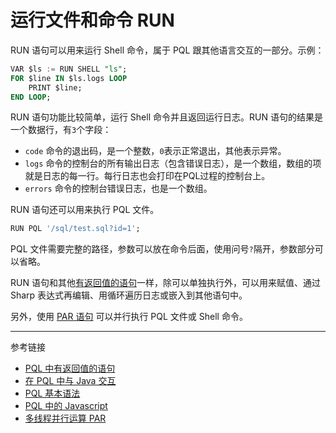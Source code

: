 # 运行文件和命令 RUN

RUN 语句可以用来运行 Shell 命令，属于 PQL 跟其他语言交互的一部分。示例：

```sql
VAR $ls := RUN SHELL "ls";
FOR $line IN $ls.logs LOOP
    PRINT $line;
END LOOP;
```

RUN 语句功能比较简单，运行 Shell 命令并且返回运行日志。RUN 语句的结果是一个数据行，有`3`个字段：

* `code` 命令的退出码，是一个整数，`0`表示正常退出，其他表示异常。
* `logs` 命令的控制台的所有输出日志（包含错误日志），是一个数组，数组的项就是日志的每一行。每行日志也会打印在PQL过程的控制台上。
* `errors` 命令的控制台错误日志，也是一个数组。

RUN 语句还可以用来执行 PQL 文件。

```sql
RUN PQL '/sql/test.sql?id=1';
```

PQL 文件需要完整的路径，参数可以放在命令后面，使用问号`?`隔开，参数部分可以省略。

RUN 语句和其他[有返回值的语句](/pql/evaluate.md)一样，除可以单独执行外，可以用来赋值、通过 Sharp 表达式再编辑、用循环遍历日志或嵌入到其他语句中。

另外，使用 [PAR 语句](/pql/par.md) 可以并行执行 PQL 文件或 Shell 命令。

---
参考链接

* [PQL 中有返回值的语句](/pql/evaluate.md)
* [在 PQL 中与 Java 交互](/pql/invoke.md)
* [PQL 基本语法](/pql/basic.md)
* [PQL 中的 Javascript](/pql/javascript.md)
* [多线程并行运算 PAR](/pql/par.md)